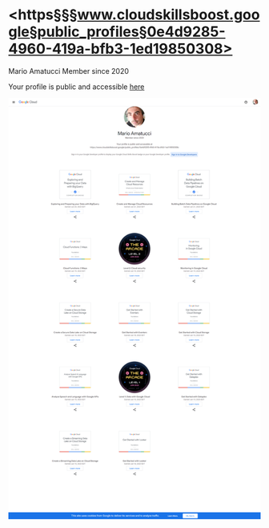 # <https§§§www.cloudskillsboost.google§public_profiles§0e4d9285-4960-419a-bfb3-1ed19850308>

Mario Amatucci
Member since 2020

Your profile is public and accessible [here](https://www.cloudskillsboost.google/public_profiles/0e4d9285-4960-419a-bfb3-1ed19850308c)

 ![1687518573793.png](./1687518573793.png)

